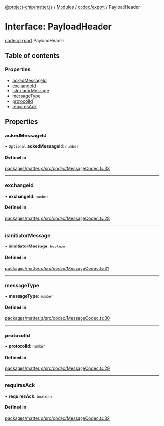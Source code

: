 [@project-chip/matter.js](../README.md) / [Modules](../modules.md) / [codec/export](../modules/codec_export.md) / PayloadHeader

# Interface: PayloadHeader

[codec/export](../modules/codec_export.md).PayloadHeader

## Table of contents

### Properties

- [ackedMessageId](codec_export.PayloadHeader.md#ackedmessageid)
- [exchangeId](codec_export.PayloadHeader.md#exchangeid)
- [isInitiatorMessage](codec_export.PayloadHeader.md#isinitiatormessage)
- [messageType](codec_export.PayloadHeader.md#messagetype)
- [protocolId](codec_export.PayloadHeader.md#protocolid)
- [requiresAck](codec_export.PayloadHeader.md#requiresack)

## Properties

### ackedMessageId

• `Optional` **ackedMessageId**: `number`

#### Defined in

[packages/matter.js/src/codec/MessageCodec.ts:33](https://github.com/project-chip/matter.js/blob/16d5b0d/packages/matter.js/src/codec/MessageCodec.ts#L33)

___

### exchangeId

• **exchangeId**: `number`

#### Defined in

[packages/matter.js/src/codec/MessageCodec.ts:28](https://github.com/project-chip/matter.js/blob/16d5b0d/packages/matter.js/src/codec/MessageCodec.ts#L28)

___

### isInitiatorMessage

• **isInitiatorMessage**: `boolean`

#### Defined in

[packages/matter.js/src/codec/MessageCodec.ts:31](https://github.com/project-chip/matter.js/blob/16d5b0d/packages/matter.js/src/codec/MessageCodec.ts#L31)

___

### messageType

• **messageType**: `number`

#### Defined in

[packages/matter.js/src/codec/MessageCodec.ts:30](https://github.com/project-chip/matter.js/blob/16d5b0d/packages/matter.js/src/codec/MessageCodec.ts#L30)

___

### protocolId

• **protocolId**: `number`

#### Defined in

[packages/matter.js/src/codec/MessageCodec.ts:29](https://github.com/project-chip/matter.js/blob/16d5b0d/packages/matter.js/src/codec/MessageCodec.ts#L29)

___

### requiresAck

• **requiresAck**: `boolean`

#### Defined in

[packages/matter.js/src/codec/MessageCodec.ts:32](https://github.com/project-chip/matter.js/blob/16d5b0d/packages/matter.js/src/codec/MessageCodec.ts#L32)

